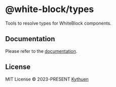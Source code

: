 # @white-block/types

Tools to resolve types for WhiteBlock components.

## Documentation

Please refer to the [documentation](https://kythuen.github.io/white-block/packages/types/).

## License

MIT License &copy; 2023-PRESENT [Kythuen](https://github.com/Kythuen)